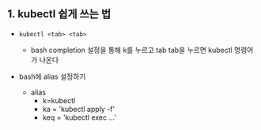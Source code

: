 ## 1. kubectl 쉽게 쓰는 법
* `kubectl <tab> <tab>`
  * bash completion 설정을 통해 k를 누르고 tab tab을 누르면 kubectl 명령어가 나온다

* bash에 alias 설정하기
  * alias
    * k=kubectl
    * ka = 'kubectl apply -f'
    * keq = 'kubectl exec ...'
